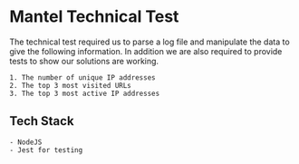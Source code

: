 # Mantel Technical Test

The technical test required us to parse a log file and manipulate the data to give the following information.
In addition we are also required to provide tests to show our solutions are working.

    1. The number of unique IP addresses
    2. The top 3 most visited URLs
    3. The top 3 most active IP addresses

## Tech Stack
    - NodeJS
    - Jest for testing

